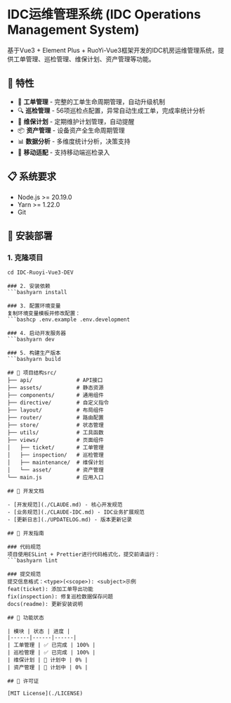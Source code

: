 # IDC运维管理系统 (IDC Operations Management System)

基于Vue3 + Element Plus + RuoYi-Vue3框架开发的IDC机房运维管理系统，提供工单管理、巡检管理、维保计划、资产管理等功能。

## 🚀 特性

- 🎯 **工单管理** - 完整的工单生命周期管理，自动升级机制
- 🔍 **巡检管理** - 56项巡检点配置，异常自动生成工单，完成率统计分析
- 📅 **维保计划** - 定期维护计划管理，自动提醒
- 📦 **资产管理** - 设备资产全生命周期管理
- 📊 **数据分析** - 多维度统计分析，决策支持
- 📱 **移动适配** - 支持移动端巡检录入

## 📋 系统要求

- Node.js >= 20.19.0
- Yarn >= 1.22.0
- Git

## 🔧 安装部署

### 1. 克隆项目
```bashgit clone https://github.com/RogerTangzz/IDC-Ruoyi-Vue3-DEV.git
cd IDC-Ruoyi-Vue3-DEV

### 2. 安装依赖
```bashyarn install

### 3. 配置环境变量
复制环境变量模板并修改配置：
```bashcp .env.example .env.development

### 4. 启动开发服务器
```bashyarn dev

### 5. 构建生产版本
```bashyarn build

## 📁 项目结构src/
├── api/              # API接口
├── assets/           # 静态资源
├── components/       # 通用组件
├── directive/        # 自定义指令
├── layout/           # 布局组件
├── router/           # 路由配置
├── store/            # 状态管理
├── utils/            # 工具函数
├── views/            # 页面组件
│   ├── ticket/       # 工单管理
│   ├── inspection/   # 巡检管理
│   ├── maintenance/  # 维保计划
│   └── asset/        # 资产管理
└── main.js           # 应用入口

## 📖 开发文档

- [开发规范](./CLAUDE.md) - 核心开发规范
- [业务规范](./CLAUDE-IDC.md) - IDC业务扩展规范
- [更新日志](./UPDATELOG.md) - 版本更新记录

## 🔨 开发指南

### 代码规范
项目使用ESLint + Prettier进行代码格式化，提交前请运行：
```bashyarn lint

### 提交规范
提交信息格式：<type>(<scope>): <subject>示例
feat(ticket): 添加工单导出功能
fix(inspection): 修复巡检数据保存问题
docs(readme): 更新安装说明

## 🚦 功能状态

| 模块 | 状态 | 进度 |
|------|------|------|
| 工单管理 | ✅ 已完成 | 100% |
| 巡检管理 | ✅ 已完成 | 100% |
| 维保计划 | 📅 计划中 | 0% |
| 资产管理 | 📅 计划中 | 0% |

## 📄 许可证

[MIT License](./LICENSE)